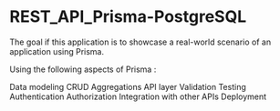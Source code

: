 ﻿# REST_API_Prisma-PostgreSQL

The goal if this application is to showcase a real-world scenario of an application using Prisma.

Using the following aspects of Prisma :

  Data modeling
  CRUD
  Aggregations
  API layer
  Validation
  Testing
  Authentication
  Authorization
  Integration with other APIs
  Deployment
